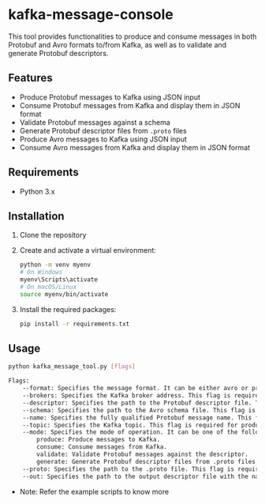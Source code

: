 # kafka-message-console

This tool provides functionalities to produce and consume messages in both Protobuf and Avro formats to/from Kafka, as well as to validate and generate Protobuf descriptors.

## Features
- Produce Protobuf messages to Kafka using JSON input
- Consume Protobuf messages from Kafka and display them in JSON format
- Validate Protobuf messages against a schema
- Generate Protobuf descriptor files from `.proto` files
- Produce Avro messages to Kafka using JSON input
- Consume Avro messages from Kafka and display them in JSON format

## Requirements
- Python 3.x

## Installation

1. Clone the repository

2. Create and activate a virtual environment:
    ```bash
    python -m venv myenv
    # On Windows
    myenv\Scripts\activate
    # On macOS/Linux
    source myenv/bin/activate
    ```

3. Install the required packages:
    ```bash
    pip install -r requirements.txt
    ```

## Usage
```bash
python kafka_message_tool.py [flags]

Flags:
    --format: Specifies the message format. It can be either avro or protobuf. This flag is required for produce and consume modes.
    --brokers: Specifies the Kafka broker address. This flag is required for produce and consume modes.
    --descriptor: Specifies the path to the Protobuf descriptor file. This flag is required for protobuf produce, consume, and validate modes.
    --schema: Specifies the path to the Avro schema file. This flag is required for avro produce and consume modes.
    --name: Specifies the fully qualified Protobuf message name. This flag is required for protobuf produce, consume, and validate modes.
    --topic: Specifies the Kafka topic. This flag is required for produce and consume modes.
    --mode: Specifies the mode of operation. It can be one of the following:
        produce: Produce messages to Kafka.
        consume: Consume messages from Kafka.
        validate: Validate Protobuf messages against the descriptor.
        generate: Generate Protobuf descriptor files from .proto files.
    --proto: Specifies the path to the .proto file. This flag is required for protobuf generate mode.
    --out: Specifies the path to the output descriptor file with the name of the file. This flag is required for protobuf generate mode.
```

- Note: Refer the example scripts to know more
